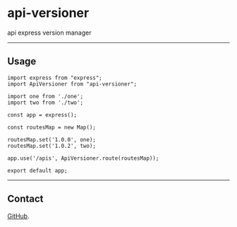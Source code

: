 
# **api-versioner**

api express version manager

-----------

## Usage

    import express from "express";
    import ApiVersioner from "api-versioner";

    import one from './one';
    import two from './two';

    const app = express();

    const routesMap = new Map();

    routesMap.set('1.0.0', one);
    routesMap.set('1.0.2', two);

    app.use('/apis', ApiVersioner.route(routesMap));

    export default app;

-------

## Contact

[GitHub](https://github.com/mcorbelli/api-versioner). 